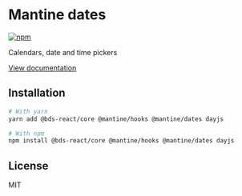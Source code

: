 # Mantine dates

[![npm](https://img.shields.io/npm/dm/@mantine/dates)](https://www.npmjs.com/package/@mantine/dates)

Calendars, date and time pickers

[View documentation](https://mantine.dev/)

## Installation

```bash
# With yarn
yarn add @bds-react/core @mantine/hooks @mantine/dates dayjs

# With npm
npm install @bds-react/core @mantine/hooks @mantine/dates dayjs
```

## License

MIT

